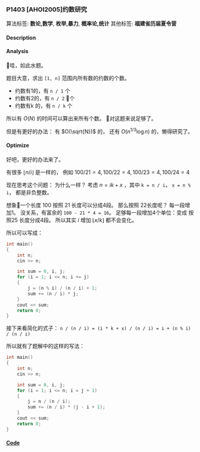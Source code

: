 ### P1403 [AHOI2005]约数研究

算法标签: **数论,数学**, **枚举,暴力**, **概率论,统计**
其他标签: **福建省历届夏令营**


#### Description

#### Analysis

哇，如此水题。

题目大意，求出 `[1, n]` 范围内所有数的约数的个数。

- 约数有1的，有 `n / 1` 个
- 约数有2的，有 `n / 2` 个
- 约数有k 的，有 `n / k` 个

所以有 $O(N)$ 的时间可以算出来所有个数。 对这题来说足够了。

但是有更好的办法： 有 $O(\sqrt{N})$ 的， 还有 $O(n^{1/3} \log n)$ 的，懒得研究了。

#### Optimize

好吧，更好的办法来了。

有很多 $\lfloor n / i \rfloor$ 是一样的， 例如 $100/21 = 4, 100 / 22 = 4, 100/23 = 4, 100/ 24 = 4$

现在思考这个问题： 为什么一样？ 考虑 $n = ik + x$ ，其中 `k = n / i`， `x = n % i`， 都是非负整数。

想象一个长度 100 按照 21 长度可以分成4段。 那么按照 22长度呢？ 每一段增加1。 没关系，有富余的 `100 - 21 * 4 = 16`。 足够每一段增加4个单位：变成 按照25 长度分成4段。 所以其实 $i$ 增加 $\lfloor x / k \rfloor$ 都不会变化。

所以可以写成：

```cpp
int main()
{
    int n;
    cin >> n;

    int sum = 0, i, j;
    for (i = 1; i <= n; i += j)
    {
        j = (n % i) / (n / i) + 1;
        sum += (n / i) * j;
    }
    cout << sum;
    return 0;
}
```

接下来看简化的式子： `n / (n / i) = (i * k + x) / (n / i) = i + (n % i) / (n / i)`

所以就有了题解中的这样的写法：

```cpp
int main()
{
    int n;
    cin >> n;

    int sum = 0, i, j;
    for (i = 1; i <= n; i = j + 1)
    {
        j = n / (n / i);
        sum += (n / i) * (j - i + 1);
    }
    cout << sum;
    return 0;
}
```

#### [Code](../cpp/p1403.cpp) 

